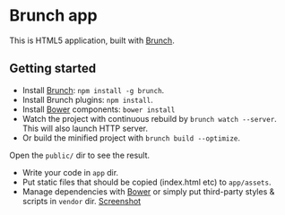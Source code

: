 # Brunch app

This is HTML5 application, built with [Brunch](http://brunch.io).

## Getting started
* Install [Brunch](http://brunch.io): `npm install -g brunch`.
* Install Brunch plugins: `npm install`.
* Install [Bower](http://bower.io) components: `bower install`
* Watch the project with continuous rebuild by
`brunch watch --server`. This will also launch HTTP server.
* Or build the minified project with `brunch build --optimize`.

Open the `public/` dir to see the result.

* Write your code in `app` dir.
* Put static files that should be copied (index.html etc) to `app/assets`.
* Manage dependencies with [Bower](http://bower.io) or simply put
  third-party styles & scripts in `vendor` dir. [Screenshot](http://cl.ly/image/0v1M3n2m2w3c)
